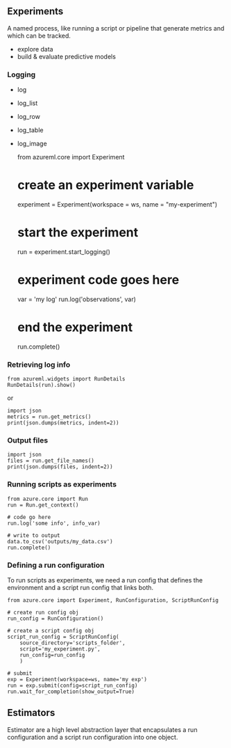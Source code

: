 ## Experiments

A named process, like running a  script or pipeline that generate metrics and which can be tracked.

- explore data
- build & evaluate predictive models

### Logging

- log
- log_list
- log_row
- log_table
- log_image

    from azureml.core import Experiment

    # create an experiment variable
    experiment = Experiment(workspace = ws, name = "my-experiment")

    # start the experiment
    run = experiment.start_logging()

    # experiment code goes here
    var = 'my log'
    run.log('observations', var)

    # end the experiment
    run.complete()


### Retrieving log info

    from azureml.widgets import RunDetails
    RunDetails(run).show()

or

    import json
    metrics = run.get_metrics()
    print(json.dumps(metrics, indent=2))

### Output files

    import json
    files = run.get_file_names()
    print(json.dumps(files, indent=2))


### Running scripts as experiments

    from azure.core import Run
    run = Run.get_context()

    # code go here
    run.log('some info', info_var)

    # write to output
    data.to_csv('outputs/my_data.csv')
    run.complete()


### Defining a run configuration

To run scripts as experiments, we need a run config that defines the environment and a script run config that links both.


    from azure.core import Experiment, RunConfiguration, ScriptRunConfig

    # create run config obj
    run_config = RunConfiguration()

    # create a script config obj
    script_run_config = ScriptRunConfig(
        source_directory='scripts_folder',
        script='my_experiment.py',
        run_config=run_config
        )

    # submit
    exp = Experiment(workspace=ws, name='my exp')
    run = exp.submit(config=script_run_config)
    run.wait_for_completion(show_output=True)


## Estimators

Estimator are a high level abstraction layer that encapsulates a run configuration and a script run configuration into one object.
